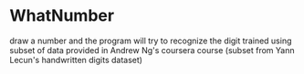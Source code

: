 # WhatNumber
draw a number and the program will try to recognize the digit
trained using subset of data provided in Andrew Ng's coursera course (subset from Yann Lecun's handwritten digits dataset)
